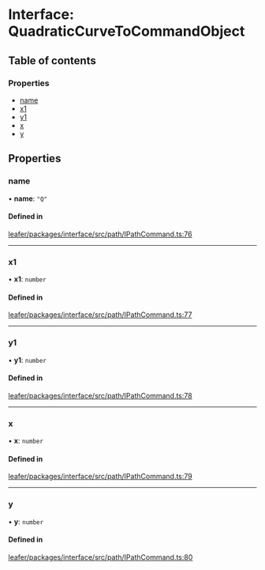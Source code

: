# Interface: QuadraticCurveToCommandObject

## Table of contents

### Properties

- [name](QuadraticCurveToCommandObject.md#name)
- [x1](QuadraticCurveToCommandObject.md#x1)
- [y1](QuadraticCurveToCommandObject.md#y1)
- [x](QuadraticCurveToCommandObject.md#x)
- [y](QuadraticCurveToCommandObject.md#y)

## Properties

### name

• **name**: ``"Q"``

#### Defined in

[leafer/packages/interface/src/path/IPathCommand.ts:76](https://github.com/leaferjs/leafer/blob/985f85e/packages/interface/src/path/IPathCommand.ts#L76)

___

### x1

• **x1**: `number`

#### Defined in

[leafer/packages/interface/src/path/IPathCommand.ts:77](https://github.com/leaferjs/leafer/blob/985f85e/packages/interface/src/path/IPathCommand.ts#L77)

___

### y1

• **y1**: `number`

#### Defined in

[leafer/packages/interface/src/path/IPathCommand.ts:78](https://github.com/leaferjs/leafer/blob/985f85e/packages/interface/src/path/IPathCommand.ts#L78)

___

### x

• **x**: `number`

#### Defined in

[leafer/packages/interface/src/path/IPathCommand.ts:79](https://github.com/leaferjs/leafer/blob/985f85e/packages/interface/src/path/IPathCommand.ts#L79)

___

### y

• **y**: `number`

#### Defined in

[leafer/packages/interface/src/path/IPathCommand.ts:80](https://github.com/leaferjs/leafer/blob/985f85e/packages/interface/src/path/IPathCommand.ts#L80)
